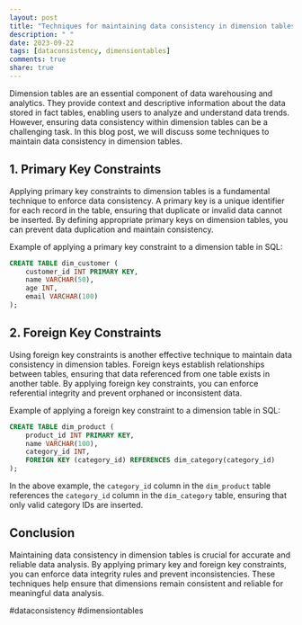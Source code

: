 ```yaml
---
layout: post
title: "Techniques for maintaining data consistency in dimension tables."
description: " "
date: 2023-09-22
tags: [dataconsistency, dimensiontables]
comments: true
share: true
---
```


Dimension tables are an essential component of data warehousing and analytics. They provide context and descriptive information about the data stored in fact tables, enabling users to analyze and understand data trends. However, ensuring data consistency within dimension tables can be a challenging task. In this blog post, we will discuss some techniques to maintain data consistency in dimension tables.

## 1. Primary Key Constraints

Applying primary key constraints to dimension tables is a fundamental technique to enforce data consistency. A primary key is a unique identifier for each record in the table, ensuring that duplicate or invalid data cannot be inserted. By defining appropriate primary keys on dimension tables, you can prevent data duplication and maintain consistency.

Example of applying a primary key constraint to a dimension table in SQL:

```sql
CREATE TABLE dim_customer (
    customer_id INT PRIMARY KEY,
    name VARCHAR(50),
    age INT,
    email VARCHAR(100)
);
```

## 2. Foreign Key Constraints

Using foreign key constraints is another effective technique to maintain data consistency in dimension tables. Foreign keys establish relationships between tables, ensuring that data referenced from one table exists in another table. By applying foreign key constraints, you can enforce referential integrity and prevent orphaned or inconsistent data.

Example of applying a foreign key constraint to a dimension table in SQL:

```sql
CREATE TABLE dim_product (
    product_id INT PRIMARY KEY,
    name VARCHAR(100),
    category_id INT,
    FOREIGN KEY (category_id) REFERENCES dim_category(category_id)
);
```

In the above example, the `category_id` column in the `dim_product` table references the `category_id` column in the `dim_category` table, ensuring that only valid category IDs are inserted.

## Conclusion

Maintaining data consistency in dimension tables is crucial for accurate and reliable data analysis. By applying primary key and foreign key constraints, you can enforce data integrity rules and prevent inconsistencies. These techniques help ensure that dimensions remain consistent and reliable for meaningful data analysis.

#dataconsistency #dimensiontables